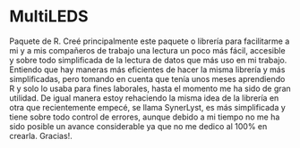# MultiLEDS
Paquete de R.
Creé principalmente este paquete o librería para facilitarme a mi y a mis compañeros de trabajo una lectura un poco más fácil, accesible y sobre todo simplificada
de la lectura de datos que más uso en mi trabajo.
Entiendo que hay maneras más eficientes de hacer la misma librería y más simplificadas, pero tomando en cuenta que tenía unos meses aprendiendo R y solo lo usaba
para fines laborales, hasta el momento me ha sido de gran utilidad.
De igual manera estoy rehaciendo la misma idea de la librería en otra que recientemente empecé, se llama SynerLyst, es más simplificada y tiene sobre todo control de errores,
aunque debido a mi tiempo no me ha sido posible un avance considerable ya que no me dedico al 100% en crearla.
Gracias!.
